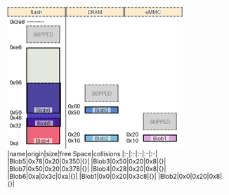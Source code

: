![memory map diagram](test_generate_doc_example_three_maps_cropped.png)
|name|origin|size|free Space|collisions
|:-|:-|:-|:-|:-|
|<span style='color:(180, 39, 154, 97)'>Blob5</span>|0x78|0x20|0x350|{}|
|<span style='color:(116, 164, 108, 226)'>Blob3</span>|0x50|0x20|0x8|{}|
|<span style='color:(136, 208, 141, 112)'>Blob7</span>|0x50|0x20|0x378|{}|
|<span style='color:(131, 62, 245, 16)'>Blob4</span>|0x28|0x20|0x8|{}|
|<span style='color:(77, 95, 183, 32)'>Blob6</span>|0xa|0x3c|0xa|{}|
|<span style='color:(116, 164, 108, 226)'>Blob1</span>|0x0|0x20|0x3c8|{}|
|<span style='color:(116, 164, 108, 226)'>Blob2</span>|0x0|0x20|0x8|{}|
